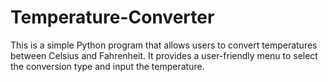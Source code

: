# Temperature-Converter
This is a simple Python program that allows users to convert temperatures between Celsius and Fahrenheit. It provides a user-friendly menu to select the conversion type and input the temperature.
